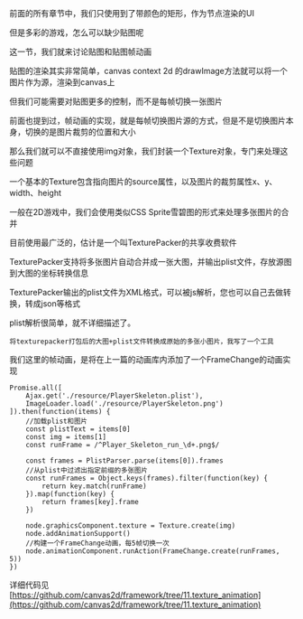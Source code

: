 前面的所有章节中，我们只使用到了带颜色的矩形，作为节点渲染的UI

但是多彩的游戏，怎么可以缺少贴图呢

这一节，我们就来讨论贴图和贴图帧动画

贴图的渲染其实非常简单，canvas context 2d 的drawImage方法就可以将一个图片作为源，渲染到canvas上

但我们可能需要对贴图更多的控制，而不是每帧切换一张图片

前面也提到过，帧动画的实现，就是每帧切换图片源的方式，但是不是切换图片本身，切换的是图片裁剪的位置和大小

那么我们就可以不直接使用img对象，我们封装一个Texture对象，专门来处理这些问题

一个基本的Texture包含指向图片的source属性，以及图片的裁剪属性x、y、width、height

一般在2D游戏中，我们会使用类似CSS Sprite雪碧图的形式来处理多张图片的合并

目前使用最广泛的，估计是一个叫TexturePacker的共享收费软件

TexturePacker支持将多张图片自动合并成一张大图，并输出plist文件，存放源图到大图的坐标转换信息

TexturePacker输出的plist文件为XML格式，可以被js解析，您也可以自己去做转换，转成json等格式

plist解析很简单，就不详细描述了。

    将texturepacker打包后的大图+plist文件转换成原始的多张小图片，我写了一个工具

我们这里的帧动画，是将在上一篇的动画库内添加了一个FrameChange的动画实现
    
```
Promise.all([
    Ajax.get('./resource/PlayerSkeleton.plist'),
    ImageLoader.load('./resource/PlayerSkeleton.png')
]).then(function(items) {
    //加载plist和图片
    const plistText = items[0]
    const img = items[1]
    const runFrame = /^Player_Skeleton_run_\d+.png$/

    const frames = PlistParser.parse(items[0]).frames
    //从plist中过滤出指定前缀的多张图片
    const runFrames = Object.keys(frames).filter(function(key) {
        return key.match(runFrame)
    }).map(function(key) {
        return frames[key].frame
    })

    node.graphicsComponent.texture = Texture.create(img)
    node.addAnimationSupport()
    //构建一个FrameChange动画，每5帧切换一次
    node.animationComponent.runAction(FrameChange.create(runFrames, 5))
})
```
详细代码见[https://github.com/canvas2d/framework/tree/11.texture_animation](https://github.com/canvas2d/framework/tree/11.texture_animation)